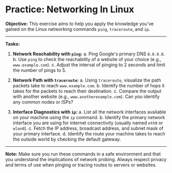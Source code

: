 # Practice: Networking In Linux

**Objective:** This exercise aims to help you apply the knowledge you've gained on the Linux networking commands `ping`, `traceroute`, and `ip`. 

---

**Tasks:**

1. **Network Reachability with `ping`:**
    a. Ping Google's primary DNS `8.8.8.8`.
    b. Use `ping` to check the reachability of a website of your choice (e.g., `www.example.com`).
    c. Adjust the interval of pinging to 2 seconds and limit the number of pings to 5.

2. **Network Path with `traceroute`:**
    a. Using `traceroute`, visualize the path packets take to reach `www.example.com`.
    b. Identify the number of hops it takes for the packets to reach their destination.
    c. Compare the output with another website (e.g., `www.anotherexample.com`). Can you identify any common nodes or ISPs?

3. **Interface Diagnostics with `ip`:**
    a. List all the network interfaces available on your machine using the `ip` command.
    b. Identify the primary network interface you are using for internet connectivity (usually named `eth0` or `wlan0`).
    c. Fetch the IP address, broadcast address, and subnet mask of your primary interface.
    d. Identify the route your machine takes to reach the outside world by checking the default gateway.

---

**Note:** Make sure you run these commands in a safe environment and that you understand the implications of network probing. Always respect privacy and terms of use when pinging or tracing routes to servers or websites.
